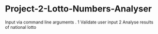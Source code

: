 # Project-2-Lotto-Numbers-Analyser
Input via command line arguments .
1 Validate user input
2 Analyse results of national lotto
